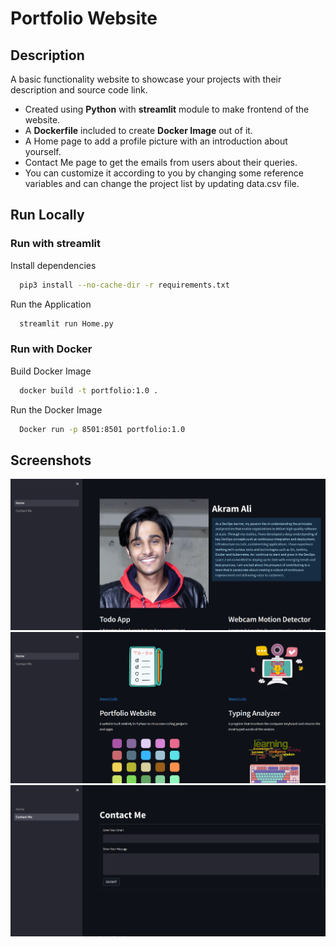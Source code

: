 
# Portfolio Website


## Description
A basic functionality website to showcase your projects with their description and source code link.
- Created using **Python** with **streamlit** module to make frontend of the website.
- A **Dockerfile** included to create **Docker Image** out of it.
- A Home page to add a profile picture with an introduction about yourself.
- Contact Me page to get the emails from users about their queries.
- You can customize it according to you by changing some reference variables and can change the project list by updating data.csv file.

## Run Locally

### Run with streamlit

Install dependencies

```bash
  pip3 install --no-cache-dir -r requirements.txt
```

Run the Application

```bash
  streamlit run Home.py
```
### Run with Docker

Build Docker Image

```bash
  docker build -t portfolio:1.0 .
```

Run the Docker Image

```bash
  Docker run -p 8501:8501 portfolio:1.0
```

## Screenshots
![Screenshot 1](https://github.com/AkramExp/portfolio-website/blob/main/images/Screenshot1.png?raw=true)
![Screenshot 1](https://github.com/AkramExp/portfolio-website/blob/main/images/Screenshot2.png?raw=true)
![Screenshot 1](https://github.com/AkramExp/portfolio-website/blob/main/images/Screenshot3.png?raw=true)